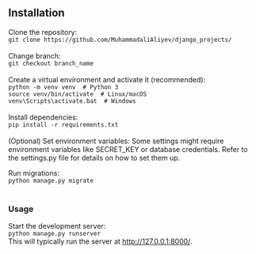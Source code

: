 ## Installation

Clone the repository:<br>
`git clone https://github.com/MuhammadaliAliyev/django_projects/` <br><br>
Change branch:<br>
`git checkout branch_name`<br><br>
Create a virtual environment and activate it (recommended):<br>
`python -m venv venv  # Python 3`<br>
`source venv/bin/activate  # Linux/macOS`<br>
`venv\Scripts\activate.bat  # Windows`<br><br>
Install dependencies:<br>
`pip install -r requirements.txt`<br><br>
(Optional) Set environment variables:
Some settings might require environment variables like SECRET_KEY or database credentials. Refer to the settings.py file for details on how to set them up.

Run migrations:<br>
`python manage.py migrate`<br><br>
### Usage
Start the development server:<br>
`python manage.py runserver`<br>
This will typically run the server at http://127.0.0.1:8000/.
